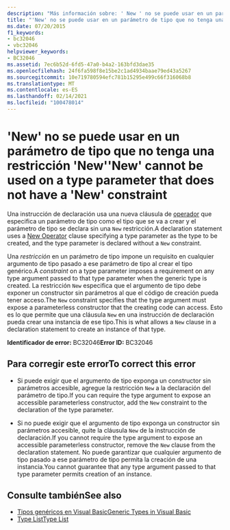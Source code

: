 ```yaml
---
description: "Más información sobre: ' New ' no se puede usar en un parámetro de tipo que no tenga una restricción ' New '"
title: "'New' no se puede usar en un parámetro de tipo que no tenga una restricción 'New'"
ms.date: 07/20/2015
f1_keywords:
- bc32046
- vbc32046
helpviewer_keywords:
- BC32046
ms.assetid: 7ec6b52d-6fd5-47a0-b4a2-163bfd3dae35
ms.openlocfilehash: 24f6fa598f8e15be2c1ad4934baae79ed43a5267
ms.sourcegitcommit: 10e719780594efc781b15295e499c66f316068b8
ms.translationtype: MT
ms.contentlocale: es-ES
ms.lasthandoff: 02/14/2021
ms.locfileid: "100478014"
---
```

# <a name="new-cannot-be-used-on-a-type-parameter-that-does-not-have-a-new-constraint"></a><span data-ttu-id="9ae46-103">'New' no se puede usar en un parámetro de tipo que no tenga una restricción 'New'</span><span class="sxs-lookup"><span data-stu-id="9ae46-103">'New' cannot be used on a type parameter that does not have a 'New' constraint</span></span>

<span data-ttu-id="9ae46-104">Una instrucción de declaración usa una nueva cláusula de [operador](../language-reference/operators/new-operator.md) que especifica un parámetro de tipo como el tipo que se va a crear y el parámetro de tipo se declara sin una `New` restricción.</span><span class="sxs-lookup"><span data-stu-id="9ae46-104">A declaration statement uses a [New Operator](../language-reference/operators/new-operator.md) clause specifying a type parameter as the type to be created, and the type parameter is declared without a `New` constraint.</span></span>  
  
 <span data-ttu-id="9ae46-105">Una *restricción* en un parámetro de tipo impone un requisito en cualquier argumento de tipo pasado a ese parámetro de tipo al crear el tipo genérico.</span><span class="sxs-lookup"><span data-stu-id="9ae46-105">A *constraint* on a type parameter imposes a requirement on any type argument passed to that type parameter when the generic type is created.</span></span> <span data-ttu-id="9ae46-106">La restricción `New` especifica que el argumento de tipo debe exponer un constructor sin parámetros al que el código de creación pueda tener acceso.</span><span class="sxs-lookup"><span data-stu-id="9ae46-106">The `New` constraint specifies that the type argument must expose a parameterless constructor that the creating code can access.</span></span> <span data-ttu-id="9ae46-107">Esto es lo que permite que una cláusula `New` en una instrucción de declaración pueda crear una instancia de ese tipo.</span><span class="sxs-lookup"><span data-stu-id="9ae46-107">This is what allows a `New` clause in a declaration statement to create an instance of that type.</span></span>  
  
 <span data-ttu-id="9ae46-108">**Identificador de error:** BC32046</span><span class="sxs-lookup"><span data-stu-id="9ae46-108">**Error ID:** BC32046</span></span>  
  
## <a name="to-correct-this-error"></a><span data-ttu-id="9ae46-109">Para corregir este error</span><span class="sxs-lookup"><span data-stu-id="9ae46-109">To correct this error</span></span>  
  
- <span data-ttu-id="9ae46-110">Si puede exigir que el argumento de tipo exponga un constructor sin parámetros accesible, agregue la restricción `New` a la declaración del parámetro de tipo.</span><span class="sxs-lookup"><span data-stu-id="9ae46-110">If you can require the type argument to expose an accessible parameterless constructor, add the `New` constraint to the declaration of the type parameter.</span></span>  
  
- <span data-ttu-id="9ae46-111">Si no puede exigir que el argumento de tipo exponga un constructor sin parámetros accesible, quite la cláusula `New` de la instrucción de declaración.</span><span class="sxs-lookup"><span data-stu-id="9ae46-111">If you cannot require the type argument to expose an accessible parameterless constructor, remove the `New` clause from the declaration statement.</span></span> <span data-ttu-id="9ae46-112">No puede garantizar que cualquier argumento de tipo pasado a ese parámetro de tipo permita la creación de una instancia.</span><span class="sxs-lookup"><span data-stu-id="9ae46-112">You cannot guarantee that any type argument passed to that type parameter permits creation of an instance.</span></span>  
  
## <a name="see-also"></a><span data-ttu-id="9ae46-113">Consulte también</span><span class="sxs-lookup"><span data-stu-id="9ae46-113">See also</span></span>

- [<span data-ttu-id="9ae46-114">Tipos genéricos en Visual Basic</span><span class="sxs-lookup"><span data-stu-id="9ae46-114">Generic Types in Visual Basic</span></span>](../programming-guide/language-features/data-types/generic-types.md)
- [<span data-ttu-id="9ae46-115">Type List</span><span class="sxs-lookup"><span data-stu-id="9ae46-115">Type List</span></span>](../language-reference/statements/type-list.md)
